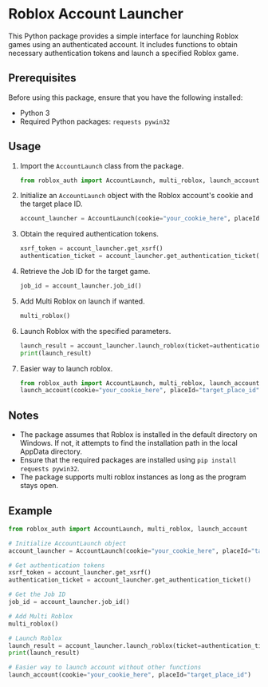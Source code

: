 # Roblox Account Launcher

This Python package provides a simple interface for launching Roblox games using an authenticated account. It includes functions to obtain necessary authentication tokens and launch a specified Roblox game.

## Prerequisites

Before using this package, ensure that you have the following installed:

- Python 3
- Required Python packages: `requests pywin32`

## Usage

1. Import the `AccountLaunch` class from the package.

   ```python
   from roblox_auth import AccountLaunch, multi_roblox, launch_account
   ```

2. Initialize an `AccountLaunch` object with the Roblox account's cookie and the target place ID.

   ```python
   account_launcher = AccountLaunch(cookie="your_cookie_here", placeId="target_place_id")
   ```

3. Obtain the required authentication tokens.

   ```python
   xsrf_token = account_launcher.get_xsrf()
   authentication_ticket = account_launcher.get_authentication_ticket()
   ```

4. Retrieve the Job ID for the target game.

   ```python
   job_id = account_launcher.job_id()
   ```

5. Add Multi Roblox on launch if wanted.

   ```python
   multi_roblox()
   ```

6. Launch Roblox with the specified parameters.

   ```python
   launch_result = account_launcher.launch_roblox(ticket=authentication_ticket, job_id=job_id)
   print(launch_result)
   ```

7. Easier way to launch roblox.

   ```python
   from roblox_auth import AccountLaunch, multi_roblox, launch_account
   launch_account(cookie="your_cookie_here", placeId="target_place_id")
   ```

## Notes

- The package assumes that Roblox is installed in the default directory on Windows. If not, it attempts to find the installation path in the local AppData directory.
- Ensure that the required packages are installed using `pip install requests pywin32`.
- The package supports multi roblox instances as long as the program stays open.

## Example

```python
from roblox_auth import AccountLaunch, multi_roblox, launch_account

# Initialize AccountLaunch object
account_launcher = AccountLaunch(cookie="your_cookie_here", placeId="target_place_id")

# Get authentication tokens
xsrf_token = account_launcher.get_xsrf()
authentication_ticket = account_launcher.get_authentication_ticket()

# Get the Job ID
job_id = account_launcher.job_id()

# Add Multi Roblox
multi_roblox()

# Launch Roblox
launch_result = account_launcher.launch_roblox(ticket=authentication_ticket, job_id=job_id)
print(launch_result)

# Easier way to launch account without other functions
launch_account(cookie="your_cookie_here", placeId="target_place_id")
```